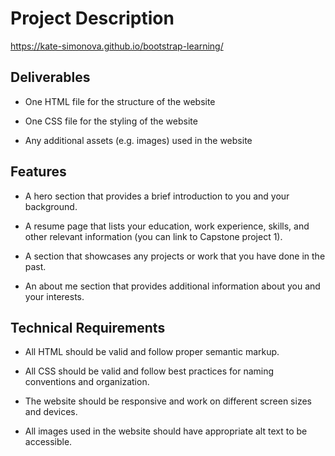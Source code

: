 # Project Description

https://kate-simonova.github.io/bootstrap-learning/

## Deliverables

* One HTML file for the structure of the website

* One CSS file for the styling of the website

* Any additional assets (e.g. images) used in the website



## Features
* A hero section that provides a brief introduction to you and your background.

* A resume page that lists your education, work experience, skills, and other relevant information (you can link to Capstone project 1).

* A section that showcases any projects or work that you have done in the past.

* An about me section that provides additional information about you and your interests.




## Technical Requirements

* All HTML should be valid and follow proper semantic markup.

* All CSS should be valid and follow best practices for naming conventions and organization.

* The website should be responsive and work on different screen sizes and devices.

* All images used in the website should have appropriate alt text to be accessible.

